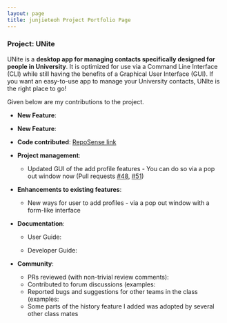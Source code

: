 ```yaml
---
layout: page
title: junjieteoh Project Portfolio Page
---
```


### Project: UNite 

UNite is a **desktop app for managing contacts specifically designed for people in University**. It is optimized for use via a Command Line Interface (CLI) while still having the benefits of a Graphical User Interface (GUI). If you want an easy-to-use app to manage your University contacts, UNIte is the right place to go!

Given below are my contributions to the project.

* **New Feature**: 


* **New Feature**: 

* **Code contributed**: [RepoSense link](https://nus-cs2103-ay2122s2.github.io/tp-dashboard/?search=&sort=groupTitle&sortWithin=title&timeframe=commit&mergegroup=&groupSelect=groupByRepos&breakdown=true&checkedFileTypes=docs~functional-code~test-code~other&since=2022-02-18&tabOpen=true&tabType=authorship&tabAuthor=junjieteoh&tabRepo=AY2122S2-CS2103T-W12-2%2Ftp%5Bmaster%5D&authorshipIsMergeGroup=false&authorshipFileTypes=docs~functional-code~other&authorshipIsBinaryFileTypeChecked=false)
* **Project management**:
  * Updated GUI of the add profile features - You can do so via a pop out window now (Pull requests [\#48](https://github.com/AY2122S2-CS2103T-W12-2/tp/pull/48), [\#51](https://github.com/AY2122S2-CS2103T-W12-2/tp/pull/51))


* **Enhancements to existing features**:
  * New ways for user to add profiles - via a pop out window with a form-like interface 

* **Documentation**:
    * User Guide:

    * Developer Guide:


* **Community**:
    * PRs reviewed (with non-trivial review comments): 
    * Contributed to forum discussions (examples: 
    * Reported bugs and suggestions for other teams in the class (examples: 
    * Some parts of the history feature I added was adopted by several other class mates 
